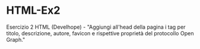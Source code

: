# HTML-Ex2
Esercizio 2 HTML (Develhope) - "Aggiungi all'head della pagina i tag per titolo, descrizione, autore, favicon e rispettive proprietà del protocollo Open Graph."
